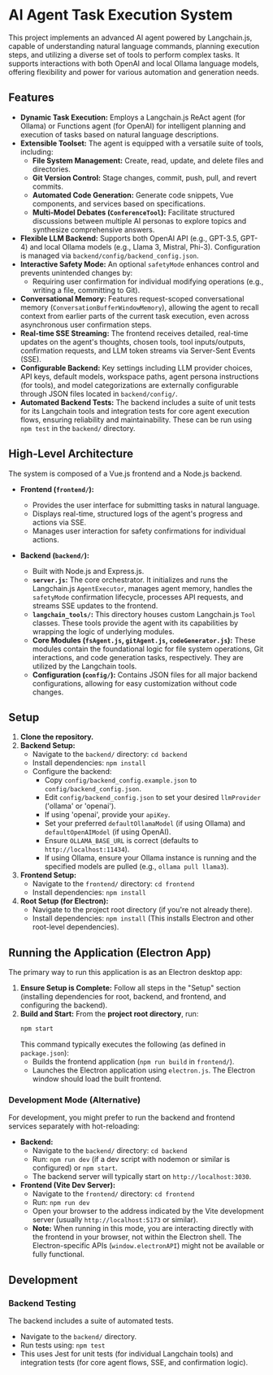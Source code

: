 # AI Agent Task Execution System

This project implements an advanced AI agent powered by Langchain.js, capable of understanding natural language commands, planning execution steps, and utilizing a diverse set of tools to perform complex tasks. It supports interactions with both OpenAI and local Ollama language models, offering flexibility and power for various automation and generation needs.

## Features

*   **Dynamic Task Execution:** Employs a Langchain.js ReAct agent (for Ollama) or Functions agent (for OpenAI) for intelligent planning and execution of tasks based on natural language descriptions.
*   **Extensible Toolset:** The agent is equipped with a versatile suite of tools, including:
    *   **File System Management:** Create, read, update, and delete files and directories.
    *   **Git Version Control:** Stage changes, commit, push, pull, and revert commits.
    *   **Automated Code Generation:** Generate code snippets, Vue components, and services based on specifications.
    *   **Multi-Model Debates (`ConferenceTool`):** Facilitate structured discussions between multiple AI personas to explore topics and synthesize comprehensive answers.
*   **Flexible LLM Backend:** Supports both OpenAI API (e.g., GPT-3.5, GPT-4) and local Ollama models (e.g., Llama 3, Mistral, Phi-3). Configuration is managed via `backend/config/backend_config.json`.
*   **Interactive Safety Mode:** An optional `safetyMode` enhances control and prevents unintended changes by:
    *   Requiring user confirmation for individual modifying operations (e.g., writing a file, committing to Git).
*   **Conversational Memory:** Features request-scoped conversational memory (`ConversationBufferWindowMemory`), allowing the agent to recall context from earlier parts of the current task execution, even across asynchronous user confirmation steps.
*   **Real-time SSE Streaming:** The frontend receives detailed, real-time updates on the agent's thoughts, chosen tools, tool inputs/outputs, confirmation requests, and LLM token streams via Server-Sent Events (SSE).
*   **Configurable Backend:** Key settings including LLM provider choices, API keys, default models, workspace paths, agent persona instructions (for tools), and model categorizations are externally configurable through JSON files located in `backend/config/`.
*   **Automated Backend Tests:** The backend includes a suite of unit tests for its Langchain tools and integration tests for core agent execution flows, ensuring reliability and maintainability. These can be run using `npm test` in the `backend/` directory.

## High-Level Architecture

The system is composed of a Vue.js frontend and a Node.js backend.

*   **Frontend (`frontend/`):**
    *   Provides the user interface for submitting tasks in natural language.
    *   Displays real-time, structured logs of the agent's progress and actions via SSE.
    *   Manages user interaction for safety confirmations for individual actions.

*   **Backend (`backend/`):**
    *   Built with Node.js and Express.js.
    *   **`server.js`:** The core orchestrator. It initializes and runs the Langchain.js `AgentExecutor`, manages agent memory, handles the `safetyMode` confirmation lifecycle, processes API requests, and streams SSE updates to the frontend.
    *   **`langchain_tools/`:** This directory houses custom Langchain.js `Tool` classes. These tools provide the agent with its capabilities by wrapping the logic of underlying modules.
    *   **Core Modules (`fsAgent.js`, `gitAgent.js`, `codeGenerator.js`):** These modules contain the foundational logic for file system operations, Git interactions, and code generation tasks, respectively. They are utilized by the Langchain tools.
    *   **Configuration (`config/`):** Contains JSON files for all major backend configurations, allowing for easy customization without code changes.

## Setup

1.  **Clone the repository.**
2.  **Backend Setup:**
    *   Navigate to the `backend/` directory: `cd backend`
    *   Install dependencies: `npm install`
    *   Configure the backend:
        *   Copy `config/backend_config.example.json` to `config/backend_config.json`.
        *   Edit `config/backend_config.json` to set your desired `llmProvider` ('ollama' or 'openai').
        *   If using 'openai', provide your `apiKey`.
        *   Set your preferred `defaultOllamaModel` (if using Ollama) and `defaultOpenAIModel` (if using OpenAI).
        *   Ensure `OLLAMA_BASE_URL` is correct (defaults to `http://localhost:11434`).
        *   If using Ollama, ensure your Ollama instance is running and the specified models are pulled (e.g., `ollama pull llama3`).
3.  **Frontend Setup:**
    *   Navigate to the `frontend/` directory: `cd frontend`
    *   Install dependencies: `npm install`
4.  **Root Setup (for Electron):**
    *   Navigate to the project root directory (if you're not already there).
    *   Install dependencies: `npm install` (This installs Electron and other root-level dependencies).


## Running the Application (Electron App)

The primary way to run this application is as an Electron desktop app:

1.  **Ensure Setup is Complete:** Follow all steps in the "Setup" section (installing dependencies for root, backend, and frontend, and configuring the backend).
2.  **Build and Start:** From the **project root directory**, run:
    ```bash
    npm start
    ```
    This command typically executes the following (as defined in `package.json`):
    *   Builds the frontend application (`npm run build` in `frontend/`).
    *   Launches the Electron application using `electron.js`. The Electron window should load the built frontend.

### Development Mode (Alternative)

For development, you might prefer to run the backend and frontend services separately with hot-reloading:

*   **Backend:**
    *   Navigate to the `backend/` directory: `cd backend`
    *   Run: `npm run dev` (if a dev script with nodemon or similar is configured) or `npm start`.
    *   The backend server will typically start on `http://localhost:3030`.
*   **Frontend (Vite Dev Server):**
    *   Navigate to the `frontend/` directory: `cd frontend`
    *   Run: `npm run dev`
    *   Open your browser to the address indicated by the Vite development server (usually `http://localhost:5173` or similar).
    *   **Note:** When running in this mode, you are interacting directly with the frontend in your browser, not within the Electron shell. The Electron-specific APIs (`window.electronAPI`) might not be available or fully functional.

## Development

### Backend Testing

The backend includes a suite of automated tests.
*   Navigate to the `backend/` directory.
*   Run tests using: `npm test`
*   This uses Jest for unit tests (for individual Langchain tools) and integration tests (for core agent flows, SSE, and confirmation logic).
